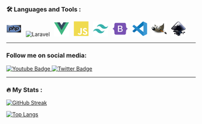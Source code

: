 
### :hammer_and_wrench: Languages and Tools :

<div>
  <img src="https://github.com/devicons/devicon/blob/master/icons/php/php-original.svg" alt="PHP" width="40" height="40" /> &nbsp;
  <img src="https://laravel.com/img/logomark.min.svg" alt="Laravel" width="40" height="40" /> &nbsp;
  <img src="https://github.com/devicons/devicon/blob/master/icons/vuejs/vuejs-original.svg" alt="VueJS" width="40" height="40" /> &nbsp;
  <img src="https://github.com/devicons/devicon/blob/master/icons/javascript/javascript-plain.svg" alt="JavaScript" width="40" height="40" /> &nbsp;
  <img src="https://github.com/devicons/devicon/blob/master/icons/tailwindcss/tailwindcss-plain.svg" alt="TailwindCSS" width="40" height="40" /> &nbsp;
  <img src="https://github.com/devicons/devicon/blob/master/icons/bootstrap/bootstrap-plain.svg" alt="Bootstrap" width="40" height="40" /> &nbsp;
  <img src="https://github.com/devicons/devicon/blob/master/icons/vscode/vscode-original.svg" alt="VSCode" width="40" height="40" /> &nbsp;
  <img src="https://github.com/devicons/devicon/blob/master/icons/gimp/gimp-original.svg" alt="Gimp" width="40" height="40" /> &nbsp;
  <img src="https://github.com/devicons/devicon/blob/master/icons/inkscape/inkscape-original.svg" alt="Inkscape" width="40" height="40" /> &nbsp;
</div>

---

### Follow me on social media:

<div id="badges">
  <a href="https://www.youtube.com/channel/UCW7R0YApRK5VB87kLlDVQ0Q" >
    <img src="https://img.shields.io/badge/YouTube-red?style=for-the-badge&logo=youtube&logoColor=white" alt="Youtube Badge"/>
  </a>
  <a href="http://twitter.com/tuto1902" >
    <img src="https://img.shields.io/badge/Twitter-blue?style=for-the-badge&logo=twitter&logoColor=white" alt="Twitter Badge"/>

  </a>
</div>

---

### :fire: My Stats :

[![GitHub Streak](http://github-readme-streak-stats.herokuapp.com?user=tuto1902&theme=dark&background=000000)](https://git.io/streak-stats)

[![Top Langs](https://github-readme-stats.vercel.app/api/top-langs/?username=tuto1902&layout=compact&theme=vision-friendly-dark)](https://github.com/anuraghazra/github-readme-stats)
<!--
**tuto1902/tuto1902** is a ✨ _special_ ✨ repository because its `README.md` (this file) appears on your GitHub profile.

Here are some ideas to get you started:

- 🔭 I’m currently working on ...
- 🌱 I’m currently learning ...
- 👯 I’m looking to collaborate on ...
- 🤔 I’m looking for help with ...
- 💬 Ask me about ...
- 📫 How to reach me: ...
- 😄 Pronouns: ...
- ⚡ Fun fact: ...
-->
